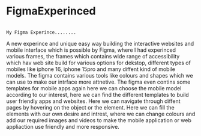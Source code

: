 # FigmaExperinced
                                                                                   My Figma Experince........
A new experince and unique easy way building the interactive websites and mobile interface which is possible by Figma, where I had experinced various frames, the frames which contains wide range of accessibility which hav web site build for various options for dekstop, different types of mobiles like iphone 16, iphone 15pro and many diffent kind of mobile models. The figma contains various tools like colours and shapes which we can use to make our intrface more attnetive. The figma even contins some templates for mobile apps again here we can choose the mobile model according to our interest, here we can find the different templates to build user friendly apps and websites. Here we can navigate through diffent pages by hovering on the object or the element. Here we can fill the elements with our own desire and intrest, 
where we can change colours and add our required images and videos to make the mobile application or web appliaction use friendly and more responsive.
